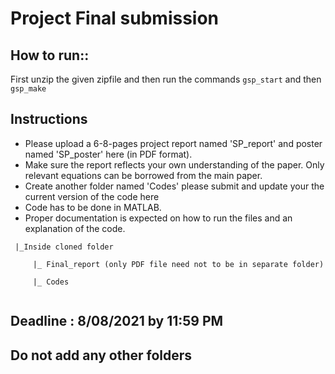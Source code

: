 # Project Final submission
## How to run::
First unzip the given zipfile and then run the commands ```gsp_start``` and then ```gsp_make```
## Instructions
- Please upload a 6-8-pages project report named 'SP_report' and poster named 'SP_poster' here (in PDF format).
- Make sure the report reflects your own understanding of the paper. Only relevant equations can be borrowed from the main paper.
- Create another folder named 'Codes' please submit and update your the current version of the code here
- Code has to be done in MATLAB.
- Proper documentation is expected on how to run the files and an explanation of the code.

```
 |_Inside cloned folder
     
     |_ Final_report (only PDF file need not to be in separate folder)
     
     |_ Codes
               
```                     

## Deadline : 8/08/2021 by 11:59 PM

## Do not add any other folders

